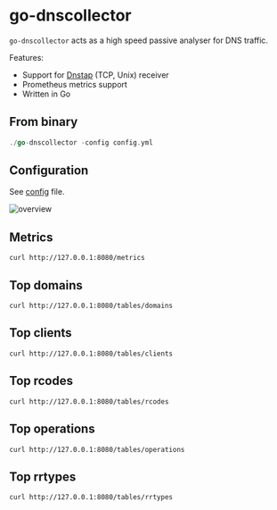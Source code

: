 # go-dnscollector

`go-dnscollector` acts as a high speed passive analyser for DNS traffic.

Features:
- Support for [Dnstap](https://dnstap.info/) (TCP, Unix) receiver
- Prometheus metrics support
- Written in Go

## From binary

```go
./go-dnscollector -config config.yml
```

## Configuration

See [config](https://github.com/dmachard/go-dnscollector/blob/main/config.yml) file.

![overview](doc/overview.svg)

## Metrics

```
curl http://127.0.0.1:8080/metrics
```

## Top domains

```
curl http://127.0.0.1:8080/tables/domains
```

## Top clients

```
curl http://127.0.0.1:8080/tables/clients
```

## Top rcodes

```
curl http://127.0.0.1:8080/tables/rcodes
```

## Top operations

```
curl http://127.0.0.1:8080/tables/operations
```

## Top rrtypes

```
curl http://127.0.0.1:8080/tables/rrtypes
```
